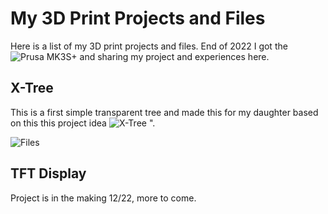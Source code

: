 # My 3D Print Projects and Files

Here is a list of my 3D print projects and files. End of 2022 I got the ![Prusa MK3S+](https://www.prusa3d.com/product/original-prusa-i3-mk3s-3d-printer-3/) and sharing my project and experiences here.

## X-Tree

This is a first simple transparent tree and made this for my daughter based on this this project idea ![X-Tree](https://www.printables.com/model/315771-christmas-tree) ".

![Files](https://github.com/riwimmer/3d-Prints/tree/master/XTree)

## TFT Display

Project is in the making 12/22, more to come.
